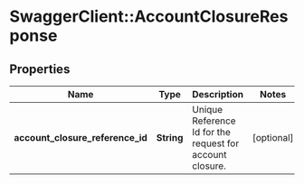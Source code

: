 # SwaggerClient::AccountClosureResponse

## Properties
Name | Type | Description | Notes
------------ | ------------- | ------------- | -------------
**account_closure_reference_id** | **String** | Unique Reference Id for the request for account closure. | [optional] 

